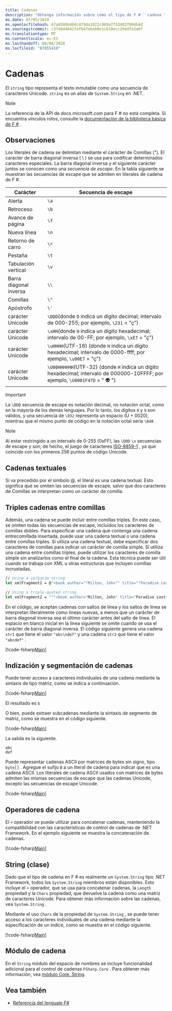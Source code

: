 ```yaml
---
title: Cadenas
description: "Obtenga información sobre cómo el tipo de F # ' cadena ' representa texto inmutable como una secuencia de caracteres Unicode."
ms.date: 07/05/2019
ms.openlocfilehash: 67a6506b4b8c479da1022c069a7f53402f904b4d
ms.sourcegitcommit: c37e8d4642fef647ebab0e1c618ecc29ddfe2a0f
ms.translationtype: MT
ms.contentlocale: es-ES
ms.lasthandoff: 08/06/2020
ms.locfileid: "87855418"
---
```

# <a name="strings"></a>Cadenas

El `string` tipo representa el texto inmutable como una secuencia de caracteres Unicode. `string` es un alias de `System.String` en .NET.

> [!NOTE]
> La referencia de la API de docs.microsoft.com para F # no está completa. Si encuentra vínculos rotos, consulte la [documentación de la biblioteca básica de F #](https://fsharp.github.io/fsharp-core-docs/) .

## <a name="remarks"></a>Observaciones

Los literales de cadena se delimitan mediante el carácter de Comillas ("). El carácter de barra diagonal inversa ( \\ ) se usa para codificar determinados caracteres especiales. La barra diagonal inversa y el siguiente carácter juntos se conocen como una *secuencia de escape*. En la tabla siguiente se muestran las secuencias de escape que se admiten en literales de cadena de F #.

|Carácter|Secuencia de escape|
|---------|---------------|
|Alerta|`\a`|
|Retroceso|`\b`|
|Avance de página|`\f`|
|Nueva línea|`\n`|
|Retorno de carro|`\r`|
|Pestaña|`\t`|
|Tabulación vertical|`\v`|
|Barra diagonal inversa|`\\`|
|Comillas|`\"`|
|Apóstrofo|`\'`|
|carácter Unicode|`\DDD`(donde `D` indica un dígito decimal; intervalo de 000-255; por ejemplo, `\231` = "ç")|
|carácter Unicode|`\xHH`(donde `H` indica un dígito hexadecimal; intervalo de 00-FF; por ejemplo, `\xE7` = "ç")|
|carácter Unicode|`\uHHHH`(UTF-16) (donde `H` indica un dígito hexadecimal; intervalo de 0000-ffff;  por ejemplo, `\u00E7` = "ç")|
|carácter Unicode|`\U00HHHHHH`(UTF-32) (donde `H` indica un dígito hexadecimal; intervalo de 000000-10FFFF;  por ejemplo, `\U0001F47D` = " 👽 ")|

> [!IMPORTANT]
> La `\DDD` secuencia de escape es notación decimal, no notación octal, como en la mayoría de los demás lenguajes. Por lo tanto, los dígitos `8` y `9` son válidos, y una secuencia de `\032` representa un espacio (U + 0020), mientras que el mismo punto de código en la notación octal sería `\040` .

> [!NOTE]
> Al estar restringido a un intervalo de 0-255 (0xFF), las `\DDD` `\x` secuencias de escape y son, de hecho, el juego de caracteres [ISO-8859-1](https://en.wikipedia.org/wiki/ISO/IEC_8859-1#Code_page_layout) , ya que coincide con los primeros 256 puntos de código Unicode.

## <a name="verbatim-strings"></a>Cadenas textuales

Si va precedido por el símbolo @, el literal es una cadena textual. Esto significa que se omiten las secuencias de escape, salvo que dos caracteres de Comillas se interpretan como un carácter de comilla.

## <a name="triple-quoted-strings"></a>Triples cadenas entre comillas

Además, una cadena se puede incluir entre comillas triples. En este caso, se omiten todas las secuencias de escape, incluidos los caracteres de comillas dobles. Para especificar una cadena que contenga una cadena entrecomillada insertada, puede usar una cadena textual o una cadena entre comillas triples. Si utiliza una cadena textual, debe especificar dos caracteres de comillas para indicar un carácter de comilla simple. Si utiliza una cadena entre comillas triples, puede utilizar los caracteres de comilla simple sin analizarlos como el final de la cadena. Esta técnica puede ser útil cuando se trabaja con XML u otras estructuras que incluyen comillas incrustadas.

```fsharp
// Using a verbatim string
let xmlFragment1 = @"<book author=""Milton, John"" title=""Paradise Lost"">"

// Using a triple-quoted string
let xmlFragment2 = """<book author="Milton, John" title="Paradise Lost">"""
```

En el código, se aceptan cadenas con saltos de línea y los saltos de línea se interpretan literalmente como líneas nuevas, a menos que un carácter de barra diagonal inversa sea el último carácter antes del salto de línea. El espacio en blanco inicial en la línea siguiente se omite cuando se usa el carácter de barra diagonal inversa. El código siguiente genera una cadena `str1` que tiene el valor `"abc\ndef"` y una cadena `str2` que tiene el valor `"abcdef"` .

[!code-fsharp[Main](~/samples/snippets/fsharp/lang-ref-1/snippet1001.fs)]

## <a name="string-indexing-and-slicing"></a>Indización y segmentación de cadenas

Puede tener acceso a caracteres individuales de una cadena mediante la sintaxis de tipo matriz, como se indica a continuación.

[!code-fsharp[Main](~/samples/snippets/fsharp/lang-ref-1/snippet1002.fs)]

El resultado es `b`

O bien, puede extraer subcadenas mediante la sintaxis de segmento de matriz, como se muestra en el código siguiente.

[!code-fsharp[Main](~/samples/snippets/fsharp/lang-ref-1/snippet1003.fs)]

La salida es la siguiente.

```console
abc
def
```

Puede representar cadenas ASCII por matrices de bytes sin signo, tipo `byte[]` . Agregue el sufijo `B` a un literal de cadena para indicar que es una cadena ASCII. Los literales de cadena ASCII usados con matrices de bytes admiten las mismas secuencias de escape que las cadenas Unicode, excepto las secuencias de escape Unicode.

[!code-fsharp[Main](~/samples/snippets/fsharp/lang-ref-1/snippet1004.fs)]

## <a name="string-operators"></a>Operadores de cadena

El `+` operador se puede utilizar para concatenar cadenas, manteniendo la compatibilidad con las características de control de cadenas de .NET Framework. En el ejemplo siguiente se muestra la concatenación de cadenas.

[!code-fsharp[Main](~/samples/snippets/fsharp/lang-ref-1/snippet1006.fs)]

## <a name="string-class"></a>String (clase)

Dado que el tipo de cadena en F # es realmente un `System.String` tipo .NET Framework, todos los `System.String` miembros están disponibles. Esto incluye el `+` operador, que se usa para concatenar cadenas, la `Length` propiedad y la `Chars` propiedad, que devuelve la cadena como una matriz de caracteres Unicode. Para obtener más información sobre las cadenas, vea `System.String` .

Mediante el uso `Chars` de la propiedad de `System.String` , se puede tener acceso a los caracteres individuales de una cadena mediante la especificación de un índice, como se muestra en el código siguiente.

[!code-fsharp[Main](~/samples/snippets/fsharp/lang-ref-1/snippet1005.fs)]

## <a name="string-module"></a>Módulo de cadena

En el `String` módulo del espacio de nombres se incluye funcionalidad adicional para el control de cadenas `FSharp.Core` . Para obtener más información, vea [módulo Core. String](https://msdn.microsoft.com/visualfsharpdocs/conceptual/core.string-module-%5bfsharp%5d).

## <a name="see-also"></a>Vea también

- [Referencia del lenguaje F#](index.md)
